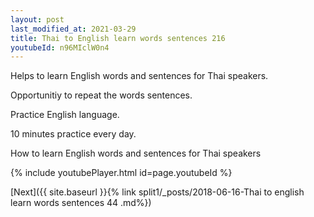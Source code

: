 ```yaml
---
layout: post
last_modified_at: 2021-03-29
title: Thai to English learn words sentences 216 
youtubeId: n96MIclW0n4
---
```

 
 
Helps to learn English words and sentences for Thai speakers.

Opportunitiy to repeat the words sentences. 

Practice English language. 
 
10 minutes practice every day. 
 
How to learn English words and sentences for Thai speakers 
 
{% include youtubePlayer.html id=page.youtubeId %}
 
 
[Next]({{ site.baseurl }}{% link  split1/_posts/2018-06-16-Thai to english learn words sentences 44 .md%})
 
